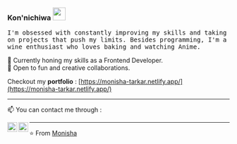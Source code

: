 ### Kon'nichiwa <img src="https://github.com/TheDudeThatCode/TheDudeThatCode/blob/master/Assets/Hi.gif" width="29px">

<p>
  <samp>
I'm obsessed with constantly improving my skills and taking on projects that push my limits. Besides programming, I'm a wine enthusiast who loves baking and watching Anime.

🌱 Currently honing my skills as a Frontend Developer. <br />
👯 Open to fun and creative collaborations. 

Checkout my **portfolio** : [https://monisha-tarkar.netlify.app/](https://monisha-tarkar.netlify.app/)
    </samp>
 <p>
        
<!--
**monisha16/monisha16** is a ✨ _special_ ✨ repository because its `README.md` (this file) appears on your GitHub profile.

Here are some ideas to get you started:

- 🔭 I’m currently working on ...
- 🌱 I’m currently learning Front Development, Illustraintions on Autodesk Sketchbook
- 👯 I’m looking to collaborate on ...
- 🤔 I’m looking for help with ...
- 💬 Ask me about ...
-->

-------
📫 You can contact me through :

[<img align="left" alt="LinkedIn" width="22px" src="https://cdn.jsdelivr.net/npm/simple-icons@3.1.0/icons/linkedin.svg" />](https://www.linkedin.com/in/monisha-tarkar/) [<img align="left" alt="'Gmail" width="22px" src="https://cdn.jsdelivr.net/npm/simple-icons@3.1.0/icons/gmail.svg" />](monishatarkar1625@gmail.com)

----

⭐️ From [Monisha](https://github.com/monisha16)
